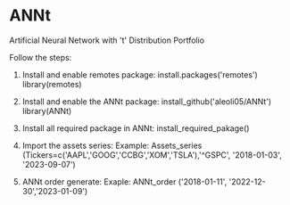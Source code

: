 # ANNt
Artificial Neural Network with 't' Distribution Portfolio 

Follow the steps:
1) Install and enable remotes package:
   install.packages('remotes')
   library(remotes)

2) Install and enable the ANNt package:
   install_github('aleoli05/ANNt')
   library(ANNt)
   
3) Install all required package in ANNt:
   install_required_pakage()

4) Import the assets series:
   Example: Assets_series (Tickers=c('AAPL','GOOG','CCBG','XOM','TSLA'),'^GSPC', '2018-01-03', '2023-09-07')

5) ANNt order generate:
   Exaple: ANNt_order ('2018-01-11', '2022-12-30','2023-01-09')
